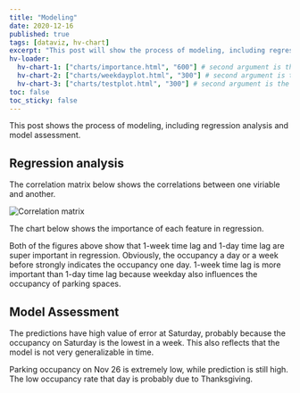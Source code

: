 ```yaml
---
title: "Modeling"
date: 2020-12-16
published: true
tags: [dataviz, hv-chart]
excerpt: "This post will show the process of modeling, including regression analysis and model assessment."
hv-loader:
  hv-chart-1: ["charts/importance.html", "600"] # second argument is the height
  hv-chart-2: ["charts/weekdayplot.html", "300"] # second argument is the height
  hv-chart-3: ["charts/testplot.html", "300"] # second argument is the height
toc: false
toc_sticky: false
---
```


This post shows the process of modeling, including regression analysis and model assessment.

## Regression analysis

The correlation matrix below shows the correlations between one viriable and another.

![Correlation matrix]({{site.url}}{{site.baseurl}}/assets/images/correlationmatrix.png)

The chart below shows the importance of each feature in regression.

<div id="hv-chart-1"></div>

Both of the figures above show that 1-week time lag and 1-day time lag are super important in regression. Obviously, the occupancy a day or a week before strongly indicates the occupancy one day. 1-week time lag is more important than 1-day time lag because weekday also influences the occupancy of parking spaces.

## Model Assessment

The predictions have high value of error at Saturday, probably because the occupancy on Saturday is the lowest in a week. This also reflects that the model is not very generalizable in time.

<div id="hv-chart-2"></div>

Parking occupancy on Nov 26 is extremely low, while prediction is still high. The low occupancy rate that day is probably due to Thanksgiving.

<div id="hv-chart-3"></div>
